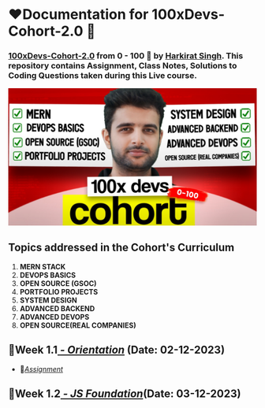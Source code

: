 # **❤️Documentation for 100xDevs-Cohort-2.0 🙏**

### [100xDevs-Cohort-2.0](https://100xdevs.com/new-courses/8-live-0-100-complete) from 0 - 100 🚀 by [Harkirat Singh](https://www.linkedin.com/in/kirat-li/). This repository contains Assignment, Class Notes, Solutions to Coding Questions taken during this Live course.

![1701659476170](image/README/1701659476170.png)

## Topics addressed in the Cohort's Curriculum

1. **MERN STACK**
2. **DEVOPS BASICS**
3. **OPEN SOURCE (GSOC)**
4. **PORTFOLIO PROJECTS**
5. **SYSTEM DESIGN**
6. **ADVANCED BACKEND**
7. **ADVANCED DEVOPS**
8. **OPEN SOURCE(REAL COMPANIES)**

## 📙Week 1.1[ _- Orientation_]() (Date: 02-12-2023)
- 📘[_Assignment_](./Week_1.1%20-%20Orientation.pdf)

## 📙Week 1.2[ _- JS Foundation_]()(Date: 03-12-2023)

